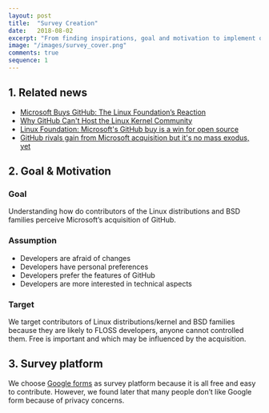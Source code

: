 ```yaml
---
layout: post
title:  "Survey Creation"
date:   2018-08-02
excerpt: "From finding inspirations, goal and motivation to implement our survey."
image: "/images/survey_cover.png"
comments: true
sequence: 1 
---
```

## 1. Related news
- [Microsoft Buys GitHub: The Linux Foundation’s Reaction](https://www.linuxfoundation.org/blog/microsoft-buys-github-the-linux-foundations-reaction/)
- [Why GitHub Can't Host the Linux Kernel Community](https://news.ycombinator.com/item?id=14972872)
- [Linux Foundation: Microsoft's GitHub buy is a win for open source](https://www.zdnet.com/article/linux-foundation-microsofts-github-buy-is-a-win-for-open-source/)
- [GitHub rivals gain from Microsoft acquisition but it's no mass exodus, yet](https://www.zdnet.com/article/github-rivals-gain-from-microsoft-acquisition-but-its-no-mass-exodus-yet/)

## 2.  Goal & Motivation
### Goal
Understanding how do contributors of the Linux distributions and BSD families perceive Microsoft’s acquisition of GitHub.
### Assumption 
- Developers are afraid of changes
- Developers have personal preferences
- Developers prefer the features of GitHub
- Developers are more interested in technical aspects

### Target
We target contributors of Linux distributions/kernel and BSD families because they are likely to FLOSS developers, anyone cannot controlled them. Free is important and which may be influenced by the acquisition.

## 3. Survey platform
We choose [Google forms](https://docs.google.com/forms/u/0/)  as survey platform because it is all free and easy to contribute. However, we found later that many people don’t like Google form because of privacy concerns.

